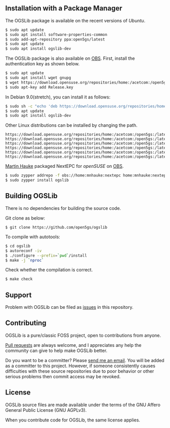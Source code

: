 ## Installation with a Package Manager

The OGSLib package is available on the recent versions of *Ubuntu*.
```bash
$ sudo apt update
$ sudo apt install software-properties-common
$ sudo add-apt-repository ppa:open5gs/latest
$ sudo apt update
$ sudo apt install ogslib-dev
```

The OGSLib package is also available on [OBS](https://build.opensuse.org/package/show/home:acetcom:open5gs:snapshot/ogslib). First, install the authentication key as shown below.

```bash
$ sudo apt update
$ sudo apt install wget gnupg
$ wget https://download.opensuse.org/repositories/home:/acetcom:/open5gs:/latest/Debian_9.0/Release.key
$ sudo apt-key add Release.key
```

In Debian 9.0(stretch), you can install it as follows:

```bash
$ sudo sh -c "echo 'deb https://download.opensuse.org/repositories/home:/acetcom:/open5gs:/latest/Debian_9.0/ ./' > /etc/apt/sources.list.d/open5gs.list"
$ sudo apt update
$ sudo apt install ogslib-dev
```

Other Linux distributions can be installed by changing the path.

```
https://download.opensuse.org/repositories/home:/acetcom:/open5gs:/latest/Debian_9.0/
https://download.opensuse.org/repositories/home:/acetcom:/open5gs:/latest/Raspbian_9.0/
https://download.opensuse.org/repositories/home:/acetcom:/open5gs:/latest/xUbuntu_16.04/
https://download.opensuse.org/repositories/home:/acetcom:/open5gs:/latest/xUbuntu_17.10/
https://download.opensuse.org/repositories/home:/acetcom:/open5gs:/latest/xUbuntu_18.04/
https://download.opensuse.org/repositories/home:/acetcom:/open5gs:/latest/xUbuntu_18.10/
```

[Martin Hauke](https://build.opensuse.org/user/show/mnhauke) packaged NextEPC for *openSUSE* on [OBS](https://build.opensuse.org/package/show/home:mnhauke:nextepc/ogslib).

```bash
$ sudo zypper addrepo -f obs://home:mnhauke:nextepc home:mnhauke:nextepc
$ sudo zypper install ogslib
```

## Building OGSLib

There is no dependencies for building the source code.

Git clone as below:

```
$ git clone https://github.com/open5gs/ogslib
```

To compile with autotools:

```bash
$ cd ogslib
$ autoreconf -iv
$ ./configure --prefix=`pwd`/install
$ make -j `nproc`
```

Check whether the compilation is correct.
```bash
$ make check
```

## Support

Problem with OGSLib can be filed as [issues](https://github.com/open5gs/ogslib/issues) in this repository. 

## Contributing

OGSLib is a pure/classic FOSS project, open to contributions from anyone.

[Pull requests](https://github.com/open5gs/ogslib/pulls) are always welcome, and I appreciates any help the community can give to help make OGSLib better.

Do you want to be a committer? Please [send me an email](mailto:acetcom@gmail.com). You will be added as a committer to this project. However, if someone consistently causes difficulties with these source repositories due to poor behavior or other serious problems then commit access may be revoked.

## License

OGSLib source files are made available under the terms of the GNU Affero General Public License (GNU AGPLv3).

When you contribute code for OGSLib, the same license applies.

